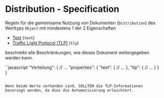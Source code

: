 # Distribution - Specification

Regeln für die gemeinsame Nutzung von Dokumenten (`Distribution`) des Werttyps `Object` mit mindestens 1 der 2 Eigenschaften

* [Text](document/distribution/text-spec.de.md) (`text`)
* [Traffic Light Protocol (TLP)](document/distribution/tlp-spec.de.md) (`tlp`)

beschreibt alle Beschränkungen, wie dieses Dokument weitergegeben werden kann.

``javascript
"Verteilung": {
  // ...
  "properties": {
    "text": {
      // ...
    },
    "tlp": {
      // ...
    }
  }
}
```

Wenn beide Werte vorhanden sind, SOLLTEN die TLP-Informationen bevorzugt werden, da dies die Automatisierung erleichtert.
